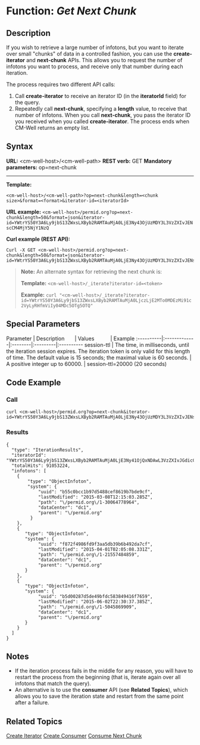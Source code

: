 # Function: *Get Next Chunk* #

## Description ##

If you wish to retrieve a large number of infotons, but you want to iterate over small "chunks" of data in a controlled fashion, you can use the **create-iterator** and **next-chunk** APIs. This allows you to request the number of infotons you want to process, and receive only that number during each iteration.

The process requires two different API calls:
1. Call **create-iterator** to receive an iterator ID (in the **iteratorId** field) for the query.
2. Repeatedly call **next-chunk**, specifying a **length** value, to receive that number of infotons. When you call **next-chunk**, you pass the iterator ID you received when you called **create-iterator**. The process ends when CM-Well returns an empty list.

## Syntax ##

**URL:** \<cm-well-host\>/\<cm-well-path\>
**REST verb:** GET
**Mandatory parameters:** op=next-chunk

----------

**Template:**

    <cm-well-host>/<cm-well-path>?op=next-chunk&length=<chunk size>&format=<format>&iterator-id=<iteratorId>

**URL example:**
   `<cm-well-host>/permid.org?op=next-chunk&length=50&format=json&iterator-id=YWtrYS50Y3A6Ly9jbS13ZWxsLXByb2RAMTAuMjA0LjE3Ny43OjUzMDY3L3VzZXIvJENscCM4MjY5NjY1NzQ`

**Curl example (REST API):**

    Curl -X GET <cm-well-host>/permid.org?op=next-chunk&length=50&format=json&iterator-id=YWtrYS50Y3A6Ly9jbS13ZWxsLXByb2RAMTAuMjA0LjE3Ny43OjUzMDY3L3VzZXIvJENscCM4MjY5NjY1NzQ

> **Note:** An alternate syntax for retrieving the next chunk is:
> 
> **Template:** `<cm-well-host>/_iterate?iterator-id=<token>`
> 
> **Example:**  `curl "<cm-well-host>/_iterate?iterator-id=YWtrYS50Y3A6Ly9jbS13ZWxsLXByb2RAMTAuMjA0LjczLjE2MTo0MDEzMi91c2VyLyRHfmViIy04MDc5OTg5OTQ"`
    
## Special Parameters ##

Parameter | Description&nbsp;&nbsp;&nbsp;&nbsp;&nbsp;&nbsp; | Values&nbsp;&nbsp;&nbsp;&nbsp;&nbsp;&nbsp;&nbsp;&nbsp;&nbsp;&nbsp; | Example
:----------|:-------------|:--------|:---------|:----------
session-ttl | The time, in milliseconds, until the iteration session expires. The iteration token is only valid for this length of time. The default value is 15 seconds; the maximal value is 60 seconds. | A positive integer up to 60000. | session-ttl=20000 (20 seconds)

## Code Example ##

### Call ###

    curl <cm-well-host>/permid.org?op=next-chunk&iterator-id=YWtrYS50Y3A6Ly9jbS13ZWxsLXByb2RAMTAuMjA0LjE3Ny43OjUzMDY3L3VzZXIvJENscCM4MjY5NjY1NzQ&length=3&format=json

### Results ###
    {
      "type": "IterationResults",
      "iteratorId": "YWtrYS50Y3A6Ly9jbS13ZWxsLXByb2RAMTAuMjA0LjE3Ny41OjQxNDAwL3VzZXIvJGdicCMxMjI5ODU0NDI2",
      "totalHits": 91053224,
      "infotons": [
        {
            "type": "ObjectInfoton",
            "system": {
                "uuid": "b55c0bcc1b97d5488cef8619b7bde9cf",
                "lastModified": "2015-03-08T12:15:03.285Z",
                "path": "\/permid.org\/1-30064778964",
                "dataCenter": "dc1",
                "parent": "\/permid.org"
             }
        },
        {
           "type": "ObjectInfoton",
           "system": {
                "uuid": "f872f4986fd9f3aa5db39b6b492da7cf",
                "lastModified": "2015-04-01T02:05:08.331Z",
                "path": "\/permid.org\/1-21557484859",
                "dataCenter": "dc1",
                "parent": "\/permid.org"
           }
        },
        {
           "type": "ObjectInfoton",
           "system": {
                "uuid": "b5d00287d5de49bfdc583849416f7659",
                "lastModified": "2015-06-02T22:30:37.385Z",
                "path": "\/permid.org\/1-5045869909",
                "dataCenter": "dc1",
                "parent": "\/permid.org"
           }
        }
      ]
    }

## Notes ##

* If the iteration process fails in the middle for any reason, you will have to restart the process from the beginning (that is, iterate again over all infotons that match the query).
* An alternative is to use the **consumer** API (see **Related Topics**), which allows you to save the iteration state and restart from the same point after a failure.

## Related Topics ##
[Create Iterator](API.Stream.CreateIterator.md)
[Create Consumer](API.Stream.CreateConsumer.md)
[Consume Next Chunk](API.Stream.ConsumeNextChunk.md)


